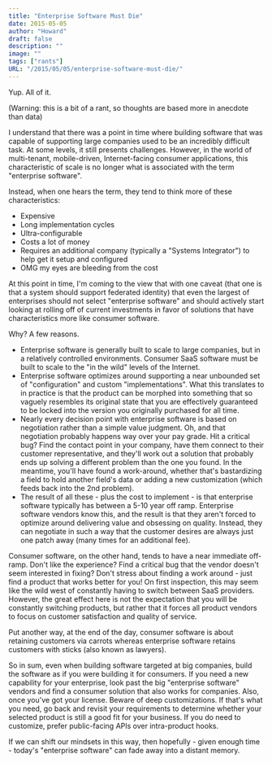 ```yaml
---
title: "Enterprise Software Must Die"
date: 2015-05-05
author: "Howard"
draft: false
description: ""
image: ""
tags: ["rants"]
URL: "/2015/05/05/enterprise-software-must-die/"
---
```


Yup. All of it.

(Warning: this is a bit of a rant, so thoughts are based more in anecdote than data)

I understand that there was a point in time where building software that was capable of supporting large companies used to be an incredibly difficult task. At some levels, it still presents challenges. However, in the world of multi-tenant, mobile-driven, Internet-facing consumer applications, this characteristic of scale is no longer what is associated with the term "enterprise software".

Instead, when one hears the term, they tend to think more of these characteristics:

* Expensive
* Long implementation cycles
* Ultra-configurable
* Costs a lot of money
* Requires an additional company (typically a "Systems Integrator") to help get it setup and configured
* OMG my eyes are bleeding from the cost

At this point in time, I'm coming to the view that with one caveat (that one is that a system should support federated identity) that even the largest of enterprises should not select "enterprise software" and should actively start looking at rolling off of current investments in favor of solutions that have characteristics more like consumer software.

Why? A few reasons.

* Enterprise software is generally built to scale to large companies, but in a relatively controlled environments. Consumer SaaS software must be built to scale to the "in the wild" levels of the Internet.
* Enterprise software optimizes around supporting a near unbounded set of "configuration" and custom "implementations". What this translates to in practice is that the product can be morphed into something that so vaguely resembles its original state that you are effectively guaranteed to be locked into the version you originally purchased for all time.
* Nearly every decision point with enterprise software is based on negotiation rather than a simple value judgment. Oh, and that negotiation probably happens way over your pay grade. Hit a critical bug? Find the contact point in your company, have them connect to their customer representative, and they'll work out a solution that probably ends up solving a different problem than the one you found. In the meantime, you'll have found a work-around, whether that's bastardizing a field to hold another field's data or adding a new customization (which feeds back into the 2nd problem).
* The result of all these - plus the cost to implement - is that enterprise software typically has between a 5-10 year off ramp. Enterprise software vendors know this, and the result is that they aren't forced to optimize around delivering value and obsessing on quality. Instead, they can negotiate in such a way that the customer desires are always just one patch away (many times for an additional fee).

Consumer software, on the other hand, tends to have a near immediate off-ramp. Don't like the experience? Find a critical bug that the vendor doesn't seem interested in fixing? Don't stress about finding a work around - just find a product that works better for you! On first inspection, this may seem like the wild west of constantly having to switch between SaaS providers. However, the great effect here is not the expectation that you will be constantly switching products, but rather that it forces all product vendors to focus on customer satisfaction and quality of service. 

Put another way, at the end of the day, consumer software is about retaining customers via carrots whereas enterprise software retains customers with sticks (also known as lawyers).

So in sum, even when building software targeted at big companies, build the software as if you were building it for consumers. If you need a new capability for your enterprise, look past the big "enterprise software" vendors and find a consumer solution that also works for companies. Also, once you've got your license. Beware of deep customizations. If that's what you need, go back and revisit your requirements to determine whether your selected product is still a good fit for your business. If you do need to customize, prefer public-facing APIs over intra-product hooks.

If we can shift our mindsets in this way, then hopefully - given enough time - today's "enterprise software" can fade away into a distant memory.
